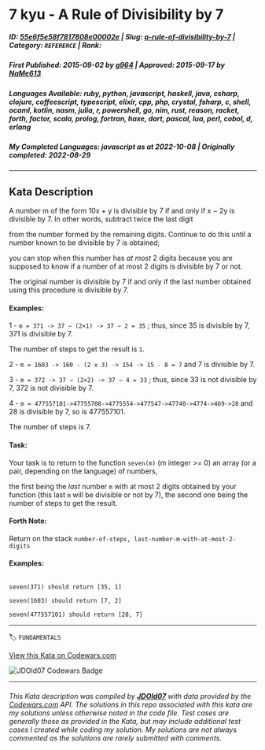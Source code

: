 # 7 kyu - A Rule of Divisibility by 7

##### **ID**: [55e6f5e58f7817808e00002e](https://www.codewars.com/kata/55e6f5e58f7817808e00002e) | **Slug**: [a-rule-of-divisibility-by-7](https://www.codewars.com/kata/55e6f5e58f7817808e00002e) | **Category**: `REFERENCE` | **Rank**: <span style="color:white">7 kyu</span>

##### **First Published**: 2015-09-02 ***by*** [g964](https://www.codewars.com/users/g964) | **Approved**: 2015-09-17 ***by*** [NaMe613](https://www.codewars.com/users/NaMe613)

##### **Languages Available**: ruby, python, javascript, haskell, java, csharp, clojure, coffeescript, typescript, elixir, cpp, php, crystal, fsharp, c, shell, ocaml, kotlin, nasm, julia, r, powershell, go, nim, rust, reason, racket, forth, factor, scala, prolog, fortran, haxe, dart, pascal, lua, perl, cobol, d, erlang

##### **My Completed Languages**: javascript ***as at*** 2022-10-08 | **Originally completed**: 2022-08-29

---

## Kata Description


A number m of the form 10x + y is divisible by 7 if and only if x − 2y is divisible by 7. In other words, subtract twice the last digit 

from the number formed by the remaining digits. Continue to do this until a number known to be divisible by 7 is obtained; 

you can stop when this number has *at most* 2 digits because you are supposed to know if a number of at most 2 digits is divisible by 7 or not.



The original number is divisible by 7 if and only if the last number obtained using this procedure is divisible by 7. 



#### Examples:



1 - `m = 371 -> 37 − (2×1) -> 37 − 2 = 35` ; thus, since 35 is divisible by 7, 371 is divisible by 7. 



The number of steps to get the result is `1`.



2 - `m = 1603 -> 160 - (2 x 3) -> 154 -> 15 - 8 = 7` and 7 is divisible by 7. 



3 - `m = 372 -> 37 − (2×2) -> 37 − 4 = 33` ; thus, since 33 is not divisible by 7, 372 is not divisible by 7. 



4 - `m = 477557101->47755708->4775554->477547->47740->4774->469->28` and 28 is divisible by 7, so is 477557101. 

The number of steps is 7.



#### Task:



Your task is to return to the function ```seven(m)``` (m integer >= 0) an array (or a pair, depending on the language) of numbers, 

the first being the *last* number `m` with at most 2 digits obtained by your function (this last `m` will be divisible or not by 7), the second one being the number of steps to get the result.



#### Forth Note:

Return on the stack `number-of-steps, last-number-m-with-at-most-2-digits `



#### Examples:



```

seven(371) should return [35, 1]

seven(1603) should return [7, 2]

seven(477557101) should return [28, 7]

```



---


🏷 `FUNDAMENTALS`


[View this Kata on Codewars.com](https://www.codewars.com/kata/55e6f5e58f7817808e00002e)

![](https://www.codewars.com/users/jdold07/badges/large "JDOld07 Codewars Badge")

---

###### *This Kata description was compiled by [**JDOld07**](https://tpstech.dev) with data provided by the [Codewars.com](https://www.codewars.com) API.  The solutions in this repo associated with this kata are my solutions unless otherwise noted in the code file.  Test cases are generally those as provided in the Kata, but may include additional test cases I created while coding my solution.  My solutions are not always commented as the solutions are rarely submitted with comments.*
